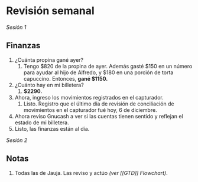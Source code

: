 # Revisión semanal
*Sesión 1*
## Finanzas
1. ¿Cuánta propina gané ayer?
	1. Tengo $820 de la propina de ayer. Además gasté $150 en un número para ayudar al hijo de Alfredo, y $180 en una porción de torta capuccino. Entonces, **gané $1150.**
2. ¿Cuánto hay en mi billetera?
	1. **$2290.**
3. Ahora, ingreso los movimientos registrados en el capturador.
	1. Listo. Registro que el último día de revisión de conciliación de movimientos en el capturador fué hoy, 6 de diciembre.
4. Ahora reviso Gnucash a ver si las cuentas tienen sentido y reflejan el estado de mi billetera.
5. Listo, las finanzas están al día.

*Sesión 2*
## Notas
1. Todas las de Jauja. Las reviso y actúo *(ver [[GTD]] Flowchart)*.

